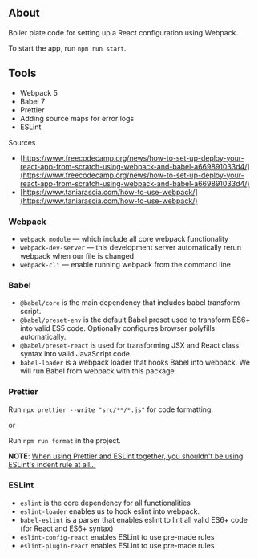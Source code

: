 ## About

Boiler plate code for setting up a React configuration using Webpack.

To start the app, run `npm run start`.

## Tools

- Webpack 5
- Babel 7
- Prettier
- Adding source maps for error logs
- ESLint

Sources

- [https://www.freecodecamp.org/news/how-to-set-up-deploy-your-react-app-from-scratch-using-webpack-and-babel-a669891033d4/](https://www.freecodecamp.org/news/how-to-set-up-deploy-your-react-app-from-scratch-using-webpack-and-babel-a669891033d4/)
- [https://www.taniarascia.com/how-to-use-webpack/](https://www.taniarascia.com/how-to-use-webpack/)

### Webpack

- `webpack module` — which include all core webpack functionality
- `webpack-dev-server` — this development server automatically rerun webpack when our file is changed
- `webpack-cli` — enable running webpack from the command line

### Babel

- `@babel/core` is the main dependency that includes babel transform script.
- `@babel/preset-env` is the default Babel preset used to transform ES6+ into valid ES5 code. Optionally configures browser polyfills automatically.
- `@babel/preset-react` is used for transforming JSX and React class syntax into valid JavaScript code.
- `babel-loader` is a webpack loader that hooks Babel into webpack. We will run Babel from webpack with this package.

### Prettier

Run `npx prettier --write "src/**/*.js"` for code formatting.

or

Run `npm run format` in the project.

**NOTE**: [When using Prettier and ESLint together, you shouldn't be using ESLint's indent rule at all...](https://github.com/eslint/eslint/issues/10930#issuecomment-427690631)

### ESLint

- `eslint` is the core dependency for all functionalities
- `eslint-loader` enables us to hook eslint into webpack.
- `babel-eslint` is a parser that enables eslint to lint all valid ES6+ code (for React and ES6+ syntax)
- `eslint-config-react` enables ESLint to use pre-made rules
- `eslint-plugin-react` enables ESLint to use pre-made rules
